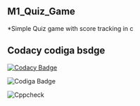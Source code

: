 ## M1_Quiz_Game
  *Simple Quiz game with score tracking in c

## Codacy codiga bsdge
[![Codacy Badge](https://app.codacy.com/project/badge/Grade/b8908bc123e14ff5b4efaed4114253bf)](https://www.codacy.com/gh/Aadhavan1202/M1_Quiz_Game/dashboard?utm_source=github.com&amp;utm_medium=referral&amp;utm_content=Aadhavan1202/M1_Quiz_Game&amp;utm_campaign=Badge_Grade)

![Codiga Badge](https://api.codiga.io/project/31182/score/svg)

![Cppcheck](https://github.com/Aadhavan1202/M1_Quiz_Game/actions/workflows/static_check.yml/badge.svg)
